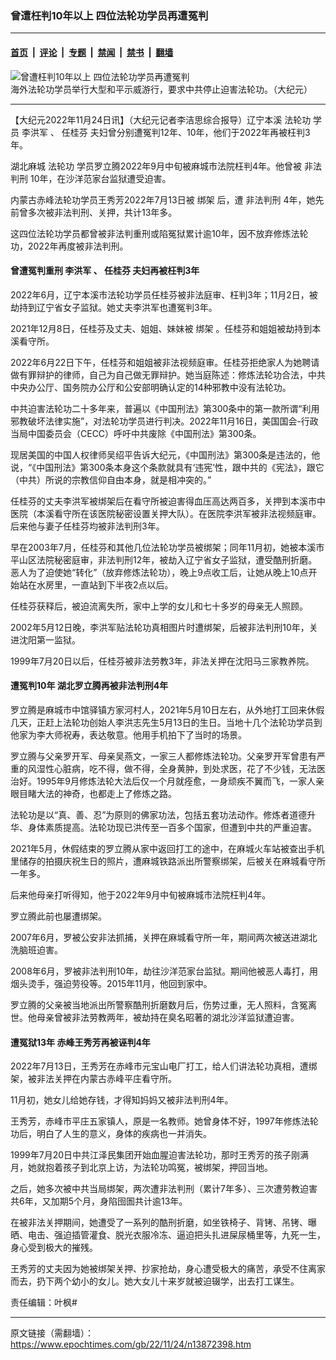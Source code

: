 ### 曾遭枉判10年以上 四位法轮功学员再遭冤判

---

#### [首页](../../../..?n13872398) &nbsp;|&nbsp; [评论](../../../../../epoch-comment?n13872398) &nbsp;|&nbsp; [专题](../../../../../epoch-special?n13872398) &nbsp;|&nbsp; [禁闻](../../../../../epoch-news?n13872398) &nbsp;|&nbsp; [禁书](../../../../../books?n13872398) &nbsp;|&nbsp; [翻墙](https://github.com/gfw-breaker/nogfw/blob/master/README.md?n13872398)


<div><img alt="曾遭枉判10年以上 四位法轮功学员再遭冤判" class="attachment-djy_600_400 size-djy_600_400 wp-post-image" src="https://i.epochtimes.com/assets/uploads/2022/10/id13846235-2021-7-17-washington-dc-720-parade_01-600x400.jpeg"/>
<div class="caption">
 海外法轮功学员举行大型和平示威游行，要求中共停止迫害法轮功。（大纪元）
</div></div><hr/><div class="post_content" id="artbody" itemprop="articleBody">
 <!-- article content begin -->
 <p>
  【大纪元2022年11月24日讯】（大纪元记者李洁思综合报导）辽宁本溪
  <ok href="https://www.epochtimes.com/gb/tag/%E6%B3%95%E8%BD%AE%E5%8A%9F.html">
   法轮功
  </ok>
  学员
  <ok href="https://www.epochtimes.com/gb/tag/%E6%9D%8E%E6%B4%AA%E5%86%9B.html">
   李洪军
  </ok>
  、
  <ok href="https://www.epochtimes.com/gb/tag/%E4%BB%BB%E6%A1%82%E8%8A%AC.html">
   任桂芬
  </ok>
  夫妇曾分别遭冤判12年、10年，他们于2022年再被枉判3年。
 </p>
 <p>
  湖北麻城
  <ok href="https://www.epochtimes.com/gb/tag/%E6%B3%95%E8%BD%AE%E5%8A%9F.html">
   法轮功
  </ok>
  学员罗立腾2022年9月中旬被麻城市法院枉判4年。他曾被
  <ok href="https://www.epochtimes.com/gb/tag/%E9%9D%9E%E6%B3%95%E5%88%A4%E5%88%91.html">
   非法判刑
  </ok>
  10年，在沙洋范家台监狱遭受迫害。
 </p>
 <p>
  内蒙古赤峰法轮功学员王秀芳2022年7月13日被
  <ok href="https://www.epochtimes.com/gb/tag/%E7%BB%91%E6%9E%B6.html">
   绑架
  </ok>
  后，遭
  <ok href="https://www.epochtimes.com/gb/tag/%E9%9D%9E%E6%B3%95%E5%88%A4%E5%88%91.html">
   非法判刑
  </ok>
  4年，她先前曾多次被非法判刑、关押，共计13年多。
 </p>
 <p>
  这四位法轮功学员都曾被非法判重刑或陷冤狱累计逾10年，因不放弃修炼法轮功，2022年再度被非法判刑。
 </p>
 <h4>
  曾遭冤判重刑
  <ok href="https://www.epochtimes.com/gb/tag/%E6%9D%8E%E6%B4%AA%E5%86%9B.html">
   李洪军
  </ok>
  、
  <ok href="https://www.epochtimes.com/gb/tag/%E4%BB%BB%E6%A1%82%E8%8A%AC.html">
   任桂芬
  </ok>
  夫妇再被枉判3年
 </h4>
 <p>
  2022年6月，辽宁本溪市法轮功学员任桂芬被非法庭审、枉判3年；11月2日，被劫持到辽宁省女子监狱。她丈夫李洪军也遭冤判3年。
 </p>
 <p>
  2021年12月8日，任桂芬及丈夫、姐姐、妹妹被
  <ok href="https://www.epochtimes.com/gb/tag/%E7%BB%91%E6%9E%B6.html">
   绑架
  </ok>
  。任桂芬和姐姐被劫持到本溪看守所。
 </p>
 <p>
  2022年6月22日下午，任桂芬和姐姐被非法视频庭审。任桂芬拒绝家人为她聘请做有罪辩护的律师，自己为自己做无罪辩护。她当庭陈述：修炼法轮功合法，中共中央办公厅、国务院办公厅和公安部明确认定的14种邪教中没有法轮功。
 </p>
 <p>
  中共迫害法轮功二十多年来，普遍以《中国刑法》第300条中的第一款所谓“利用邪教破坏法律实施”，对法轮功学员进行判决。2022年11月16日，美国国会-行政当局中国委员会（CECC）呼吁中共废除《中国刑法》第300条。
 </p>
 <p>
  现居美国的中国人权律师吴绍平告诉大纪元，《中国刑法》第300条是违法的，他说，“《中国刑法》第300条本身这个条款就具有‘违宪’性，跟中共的《宪法》，跟它（中共）所说的宗教信仰自由本身，就是相冲突的。”
 </p>
 <p>
  任桂芬的丈夫李洪军被绑架后在看守所被迫害得血压高达两百多，关押到本溪市中医院（本溪看守所在该医院秘密设置关押大队）。在医院李洪军被非法视频庭审。后来他与妻子任桂芬均被非法判刑3年。
 </p>
 <p>
  早在2003年7月，任桂芬和其他几位法轮功学员被绑架；同年11月初，她被本溪市平山区法院秘密庭审，非法判刑12年，被劫入辽宁省女子监狱，遭受酷刑折磨。恶人为了迫使她“转化”（放弃修炼法轮功），晚上9点收工后，让她从晚上10点开始站在水房里，一直站到下半夜2点以后。
 </p>
 <p>
  任桂芬获释后，被迫流离失所，家中上学的女儿和七十多岁的母亲无人照顾。
 </p>
 <p>
  2002年5月12日晚，李洪军贴法轮功真相图片时遭绑架，后被非法判刑10年，关进沈阳第一监狱。
 </p>
 <p>
  1999年7月20日以后，任桂芬被非法劳教3年，非法关押在沈阳马三家教养院。
 </p>
 <h4>
  遭冤判10年 湖北罗立腾再被非法判刑4年
 </h4>
 <p>
  罗立腾是麻城市中馆驿镇方家河村人，2021年5月10日左右，从外地打工回来休假几天，正赶上法轮功创始人李洪志先生5月13日的生日。当地十几个法轮功学员到他家为李大师祝寿，表达敬意。他用手机拍下了当时的场景。
 </p>
 <p>
  罗立腾与父亲罗开军、母亲吴燕文，一家三人都修炼法轮功。父亲罗开军曾患有严重的风湿性心脏病，吃不得，做不得，全身黄肿，到处求医，花了不少钱，无法医治好。1995年9月修炼法轮大法后仅一个月就痊愈，一身顽疾不翼而飞，一家人亲眼目睹大法的神奇，也都走上了修炼之路。
 </p>
 <p>
  法轮功是以“真、善、忍”为原则的佛家功法，包括五套功法动作。修炼者道德升华、身体素质提高。法轮功现已洪传至一百多个国家，但遭到中共的严重迫害。
 </p>
 <p>
  2021年5月，休假结束的罗立腾从家中返回打工的途中，在麻城火车站被查出手机里储存的拍摄庆祝生日的照片，遭麻城铁路派出所警察绑架，后被关在麻城看守所一年多。
 </p>
 <p>
  后来他母亲打听得知，他于2022年9月中旬被麻城市法院枉判4年。
 </p>
 <p>
  罗立腾此前也屡遭绑架。
 </p>
 <p>
  2007年6月，罗被公安非法抓捕，关押在麻城看守所一年，期间两次被送进湖北洗脑班迫害。
 </p>
 <p>
  2008年6月，罗被非法判刑10年，劫往沙洋范家台监狱。期间他被恶人毒打，用烟头烫手，强迫劳役等。2015年11月，他回到家中。
 </p>
 <p>
  罗立腾的父亲被当地派出所警察酷刑折磨数月后，伤势过重，无人照料，含冤离世。他母亲曾被非法劳教两年，被劫持在臭名昭著的湖北沙洋监狱遭迫害。
 </p>
 <h4>
  遭冤狱13年 赤峰王秀芳再被诬判4年
 </h4>
 <p>
  2022年7月13日，王秀芳在赤峰市元宝山电厂打工，给人们讲法轮功真相，遭绑架，被非法关押在内蒙古赤峰平庄看守所。
 </p>
 <p>
  11月初，她女儿给她存钱，才得知妈妈又被非法判刑4年。
 </p>
 <p>
  王秀芳，赤峰市平庄五家镇人，原是一名教师。她曾身体不好，1997年修炼法轮功后，明白了人生的意义，身体的疾病也一并消失。
 </p>
 <p>
  1999年7月20日中共江泽民集团开始血腥迫害法轮功，那时王秀芳的孩子刚满月，她就抱着孩子到北京上访，为法轮功鸣冤，被绑架，押回当地。
 </p>
 <p>
  之后，她多次被中共当局绑架，两次遭非法判刑（累计7年多）、三次遭劳教迫害共6年，又加期5个月，身陷囹圄共计逾13年。
 </p>
 <p>
  在被非法关押期间，她遭受了一系列的酷刑折磨，如坐铁椅子、背铐、吊铐、曝晒、电击、强迫插管灌食、脱光衣服冷冻、逼迫把头扎进屎尿桶里等，九死一生，身心受到极大的摧残。
 </p>
 <p>
  王秀芳的丈夫因为她被绑架关押、抄家抢劫，身心遭受极大的痛苦，承受不住离家而去，扔下两个幼小的女儿。她大女儿十来岁就被迫辍学，出去打工谋生。
 </p>
 <p>
  责任编辑：叶枫#
 </p>
 <!-- article content end -->
 <div id="below_article_ad">
 </div>
</div>


---

原文链接（需翻墙）：https://www.epochtimes.com/gb/22/11/24/n13872398.htm